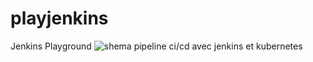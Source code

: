 # playjenkins
Jenkins Playground
![shema pipeline ci/cd avec jenkins et kubernetes](link-to-image)


